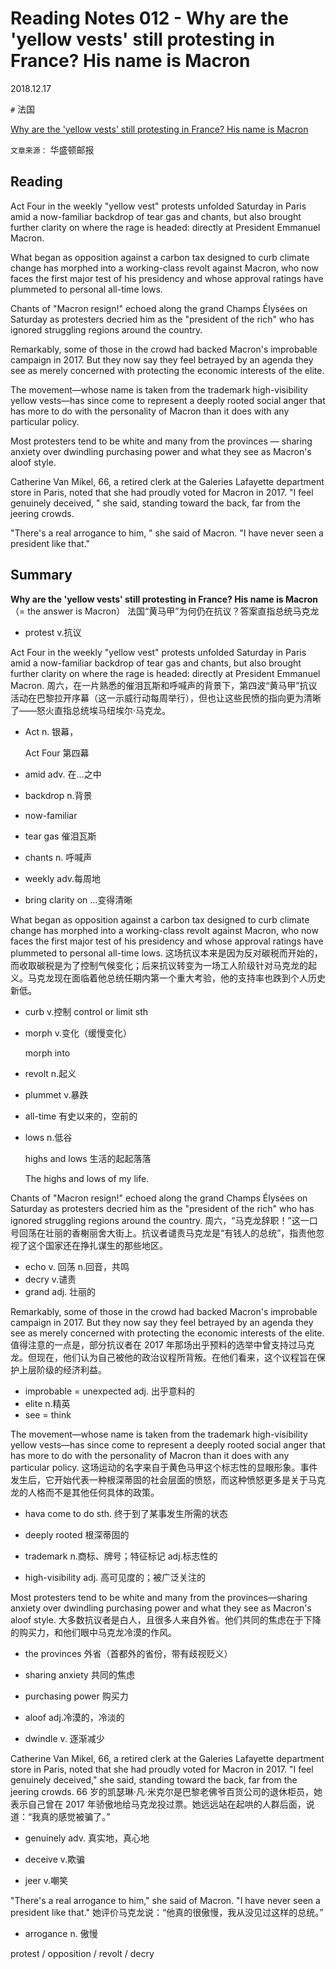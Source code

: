 # Reading Notes 012 - Why are the 'yellow vests' still protesting in France? His name is Macron

2018.12.17



`#` 法国

[Why are the 'yellow vests' still protesting in France? His name is Macron](https://reading.liulishuo.com/share/audios/NTA0MDEwMDAwMDAwMDE0MQ==?login=44086617)

`文章来源：` 华盛顿邮报



## Reading 

Act Four in the weekly "yellow vest" protests unfolded Saturday in Paris amid a now-familiar backdrop of tear gas and chants, but also brought further clarity on where the rage is headed: directly at President Emmanuel Macron.

What began as opposition against a carbon tax designed to curb climate change has morphed into a working-class revolt against Macron, who now faces the first major test of his presidency and whose approval ratings have plummeted to personal all-time lows.

Chants of "Macron resign!" echoed along the grand Champs Élysées on Saturday as protesters decried him as the "president of the rich" who has ignored struggling regions around the country.

Remarkably, some of those in the crowd had backed Macron's improbable campaign in 2017. But they now say they feel betrayed by an agenda they see as merely concerned with protecting the economic interests of the elite.

The movement—whose name is taken from the trademark high-visibility yellow vests—has since come to represent a deeply rooted social anger that has more to do with the personality of Macron than it does with any particular policy.

Most protesters tend to be white and many from the provinces — sharing anxiety over dwindling purchasing power and what they see as Macron's aloof style.

Catherine Van Mikel, 66, a retired clerk at the Galeries Lafayette department store in Paris, noted that she had proudly voted for Macron in 2017. "I feel genuinely deceived, " she said, standing toward the back, far from the jeering crowds.

"There's a real arrogance to him, " she said of Macron. "I have never seen a president like that."



## Summary

**Why are the 'yellow vests' still protesting in France? His name is Macron** （= the answer is Macron）
法国“黄马甲”为何仍在抗议？答案直指总统马克龙

* protest v.抗议



Act Four in the weekly "yellow vest" protests unfolded Saturday in Paris amid a now-familiar backdrop of tear gas and chants, but also brought further clarity on where the rage is headed: directly at President Emmanuel Macron.
周六，在一片熟悉的催泪瓦斯和呼喊声的背景下，第四波“黄马甲”抗议活动在巴黎拉开序幕（这一示威行动每周举行），但也让这些民愤的指向更为清晰了——怒火直指总统埃马纽埃尔·马克龙。

* Act n. 银幕，

  Act Four 第四幕

* amid adv. 在...之中

* backdrop n.背景

* now-familiar

* tear gas 催泪瓦斯

* chants n. 呼喊声

* weekly adv.每周地

* bring clarity on ...变得清晰



What began as opposition against a carbon tax designed to curb climate change has morphed into a working-class revolt against Macron, who now faces the first major test of his presidency and whose approval ratings have plummeted to personal all-time lows.
这场抗议本来是因为反对碳税而开始的，而收取碳税是为了控制气候变化；后来抗议转变为一场工人阶级针对马克龙的起义。马克龙现在面临着他总统任期内第一个重大考验，他的支持率也跌到个人历史新低。

* curb v.控制 control or limit sth

* morph v.变化（缓慢变化） 

  morph into

* revolt n.起义

* plummet v.暴跌 

* all-time 有史以来的，空前的

* lows n.低谷

  highs and lows 生活的起起落落

  The highs and lows of my life.

  

Chants of "Macron resign!" echoed along the grand Champs Élysées on Saturday as protesters decried him as the "president of the rich" who has ignored struggling regions around the country.
周六，“马克龙辞职！”这一口号回荡在壮丽的香榭丽舍大街上。抗议者谴责马克龙是“有钱人的总统”，指责他忽视了这个国家还在挣扎谋生的那些地区。

* echo v. 回荡 n.回音，共鸣
* decry v.谴责
* grand adj. 壮丽的



Remarkably, some of those in the crowd had backed Macron's improbable campaign in 2017. But they now say they feel betrayed by an agenda they see as merely concerned with protecting the economic interests of the elite.
值得注意的一点是，部分抗议者在 2017 年那场出乎预料的选举中曾支持过马克龙。但现在，他们认为自己被他的政治议程所背叛。在他们看来，这个议程旨在保护上层阶级的经济利益。

* improbable = unexpected adj. 出乎意料的
* elite n.精英
* see = think



The movement—whose name is taken from the trademark high-visibility yellow vests—has since come to represent a deeply rooted social anger that has more to do with the personality of Macron than it does with any particular policy.
这场运动的名字来自于黄色马甲这个标志性的显眼形象。事件发生后，它开始代表一种根深蒂固的社会层面的愤怒，而这种愤怒更多是关于马克龙的人格而不是其他任何具体的政策。

* hava come to do sth. 终于到了某事发生所需的状态

* deeply rooted 根深蒂固的

* trademark n.商标、牌号；特征标记 adj.标志性的

* high-visibility adj. 高可见度的；被广泛关注的

  

Most protesters tend to be white and many from the provinces—sharing anxiety over dwindling purchasing power and what they see as Macron's aloof style.
大多数抗议者是白人，且很多人来自外省。他们共同的焦虑在于下降的购买力，和他们眼中马克龙冷漠的作风。

* the provinces 外省（首都外的省份，带有歧视贬义）

* sharing anxiety 共同的焦虑

* purchasing power 购买力

* aloof adj.冷漠的，冷淡的

* dwindle v. 逐渐减少

  

Catherine Van Mikel, 66, a retired clerk at the Galeries Lafayette department store in Paris, noted that she had proudly voted for Macron in 2017. "I feel genuinely deceived," she said, standing toward the back, far from the jeering crowds.
66 岁的凯瑟琳·凡·米克尔是巴黎老佛爷百货公司的退休柜员，她表示自己曾在 2017 年骄傲地给马克龙投过票。她远远站在起哄的人群后面，说道：“我真的感觉被骗了。”

* genuinely adv. 真实地，真心地

* deceive v.欺骗

* jeer v.嘲笑

  

"There's a real arrogance to him," she said of Macron. "I have never seen a president like that."
她评价马克龙说：“他真的很傲慢，我从没见过这样的总统。”

* arrogance n. 傲慢



protest / opposition / revolt / decry 